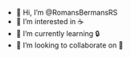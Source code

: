 - 👋 Hi, I’m @RomansBermansRS
- 👀 I’m interested in ☕️
- 🌱 I’m currently learning 🔒
- 💞️ I’m looking to collaborate on 🔮

<!---
RomansBermansRS/RomansBermansRS is a ✨ special ✨ repository because its `README.md` (this file) appears on your GitHub profile.
You can click the Preview link to take a look at your changes.
--->
